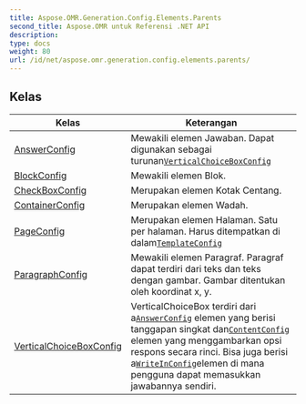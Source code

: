 ```yaml
---
title: Aspose.OMR.Generation.Config.Elements.Parents
second_title: Aspose.OMR untuk Referensi .NET API
description: 
type: docs
weight: 80
url: /id/net/aspose.omr.generation.config.elements.parents/
---
```



## Kelas

| Kelas | Keterangan |
| --- | --- |
| [AnswerConfig](./answerconfig/) | Mewakili elemen Jawaban. Dapat digunakan sebagai turunan[`VerticalChoiceBoxConfig`](../aspose.omr.generation.config.elements.parents/verticalchoiceboxconfig/) |
| [BlockConfig](./blockconfig/) | Mewakili elemen Blok. |
| [CheckBoxConfig](./checkboxconfig/) | Merupakan elemen Kotak Centang. |
| [ContainerConfig](./containerconfig/) | Merupakan elemen Wadah. |
| [PageConfig](./pageconfig/) | Merupakan elemen Halaman. Satu per halaman. Harus ditempatkan di dalam[`TemplateConfig`](../aspose.omr.generation.config/templateconfig/) |
| [ParagraphConfig](./paragraphconfig/) | Mewakili elemen Paragraf. Paragraf dapat terdiri dari teks dan teks dengan gambar. Gambar ditentukan oleh koordinat x, y. |
| [VerticalChoiceBoxConfig](./verticalchoiceboxconfig/) | VerticalChoiceBox terdiri dari a[`AnswerConfig`](../aspose.omr.generation.config.elements.parents/answerconfig/) elemen yang berisi tanggapan singkat dan[`ContentConfig`](../aspose.omr.generation.config.elements/contentconfig/) elemen yang menggambarkan opsi respons secara rinci. Bisa juga berisi a[`WriteInConfig`](../aspose.omr.generation.config.elements/writeinconfig/)elemen di mana pengguna dapat memasukkan jawabannya sendiri. |


